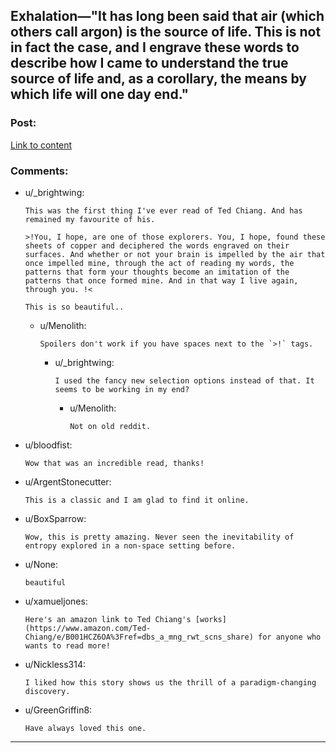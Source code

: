 ## Exhalation—"It has long been said that air (which others call argon) is the source of life. This is not in fact the case, and I engrave these words to describe how I came to understand the true source of life and, as a corollary, the means by which life will one day end."

### Post:

[Link to content](http://www.lightspeedmagazine.com/fiction/exhalation/)

### Comments:

- u/_brightwing:
  ```
  This was the first thing I've ever read of Ted Chiang. And has remained my favourite of his.

  >!You, I hope, are one of those explorers. You, I hope, found these sheets of copper and deciphered the words engraved on their surfaces. And whether or not your brain is impelled by the air that once impelled mine, through the act of reading my words, the patterns that form your thoughts become an imitation of the patterns that once formed mine. And in that way I live again, through you. !<

  This is so beautiful..
  ```

  - u/Menolith:
    ```
    Spoilers don't work if you have spaces next to the `>!` tags.
    ```

    - u/_brightwing:
      ```
      I used the fancy new selection options instead of that. It seems to be working in my end?
      ```

      - u/Menolith:
        ```
        Not on old reddit.
        ```

- u/bloodfist:
  ```
  Wow that was an incredible read, thanks!
  ```

- u/ArgentStonecutter:
  ```
  This is a classic and I am glad to find it online.
  ```

- u/BoxSparrow:
  ```
  Wow, this is pretty amazing. Never seen the inevitability of entropy explored in a non-space setting before.
  ```

- u/None:
  ```
  beautiful
  ```

- u/xamueljones:
  ```
  Here's an amazon link to Ted Chiang's [works](https://www.amazon.com/Ted-Chiang/e/B001HCZ6OA%3Fref=dbs_a_mng_rwt_scns_share) for anyone who wants to read more!
  ```

- u/Nickless314:
  ```
  I liked how this story shows us the thrill of a paradigm-changing discovery.
  ```

- u/GreenGriffin8:
  ```
  Have always loved this one.
  ```

---

